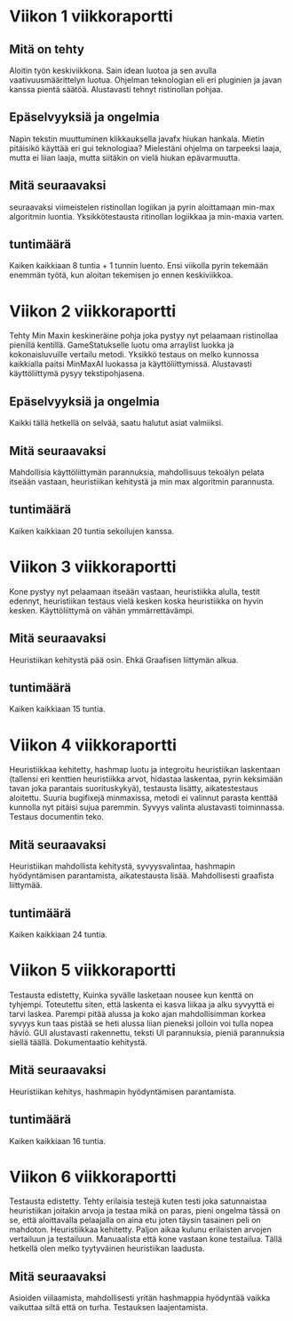 # Viikon 1 viikkoraportti
## Mitä on tehty
Aloitin työn keskiviikkona. Sain idean luotoa ja sen avulla vaativuusmäärittelyn luotua. Ohjelman teknologian eli eri pluginien ja javan kanssa pientä säätöä. Alustavasti tehnyt
ristinollan pohjaa. 
## Epäselvyyksiä ja ongelmia
Napin tekstin muuttuminen klikkauksella javafx hiukan hankala. Mietin pitäisikö käyttää eri gui teknologiaa? Mielestäni ohjelma on tarpeeksi laaja, mutta ei liian laaja, mutta 
siitäkin on vielä hiukan epävarmuutta.
## Mitä seuraavaksi
seuraavaksi viimeistelen ristinollan logiikan ja pyrin aloittamaan min-max algoritmin luontia. Yksikkötestausta ritinollan logiikkaa ja min-maxia varten.
## tuntimäärä 
Kaiken kaikkiaan 8 tuntia + 1 tunnin luento. Ensi viikolla pyrin tekemään enemmän työtä, kun aloitan tekemisen jo ennen keskiviikkoa.

# Viikon 2 viikkoraportti
Tehty Min Maxin keskineräine pohja joka pystyy nyt pelaamaan ristinollaa pienillä kentillä. GameStatukselle luotu oma arraylist luokka ja kokonaisluvuille vertailu metodi. Yksikkö testaus on melko kunnossa kaikkialla paitsi MinMaxAI luokassa ja käyttöliittymissä. Alustavasti käyttöliittymä pysyy tekstipohjasena.
## Epäselvyyksiä ja ongelmia
Kaikki tällä hetkellä on selvää, saatu halutut asiat valmiiksi.
## Mitä seuraavaksi
Mahdollisia käyttöliittymän parannuksia, mahdollisuus tekoälyn pelata itseään vastaan, heuristiikan kehitystä ja min max algoritmin parannusta.
## tuntimäärä 
Kaiken kaikkiaan 20 tuntia sekoilujen kanssa.

# Viikon 3 viikkoraportti
Kone pystyy nyt pelaamaan itseään vastaan, heuristiikka alulla, testit edennyt, heuristiikan testaus vielä kesken koska heuristiikka on hyvin kesken. Käyttöliittymä on vähän ymmärrettävämpi.
## Mitä seuraavaksi
Heuristiikan kehitystä pää osin. Ehkä Graafisen liittymän alkua.
## tuntimäärä 
Kaiken kaikkiaan 15 tuntia.

# Viikon 4 viikkoraportti
Heuristiikkaa kehitetty, hashmap luotu ja integroitu heuristiikan laskentaan (tallensi eri kenttien heuristiikka arvot, hidastaa laskentaa, pyrin keksimään tavan joka parantais suorituskykyä), testausta lisätty, aikatestestaus aloitettu. Suuria bugifixejä minmaxissa, metodi ei valinnut parasta kenttää kunnolla nyt pitäisi sujua paremmin. Syvyys valinta alustavasti toiminnassa. Testaus documentin teko.
## Mitä seuraavaksi
Heuristiikan mahdollista kehitystä, syvyysvalintaa, hashmapin hyödyntämisen parantamista, aikatestausta lisää. Mahdollisesti graafista liittymää.
## tuntimäärä 
Kaiken kaikkiaan 24 tuntia.

# Viikon 5 viikkoraportti
Testausta edistetty, Kuinka syvälle lasketaan nousee kun kenttä on tyhjempi. Toteutettu siten, että laskenta ei kasva liikaa ja alku syvyyttä ei tarvi laskea. Parempi pitää alussa ja koko ajan mahdollisimman korkea syvyys kun taas pistää se heti alussa liian pieneksi jolloin voi tulla nopea häviö. GUI alustavasti rakennettu, teksti UI parannuksia, pieniä parannuksia siellä täällä. Dokumentaatio kehitystä.
## Mitä seuraavaksi
Heuristiikan kehitys, hashmapin hyödyntämisen parantamista.
## tuntimäärä 
Kaiken kaikkiaan 16 tuntia.
# Viikon 6 viikkoraportti
Testausta edistetty. Tehty erilaisia testejä kuten testi joka satunnaistaa heuristiikan joitakin arvoja ja testaa mikä on paras, pieni ongelma tässä on se, että aloittavalla pelaajalla on aina etu joten täysin tasainen peli on mahdoton. Heuristiikkaa kehitetty. Paljon aikaa kulunu erilaisten arvojen vertailuun ja testailuun. Manuaalista että kone vastaan kone testailua. Tällä hetkellä olen melko tyytyväinen heuristiikan laadusta.
## Mitä seuraavaksi
Asioiden viilaamista, mahdollisesti yritän hashmappia hyödyntää vaikka vaikuttaa siltä että on turha. Testauksen laajentamista.

